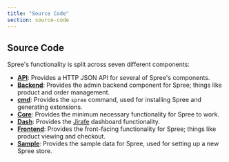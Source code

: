 ```yaml
---
title: "Source Code"
section: source-code
---
```


## Source Code

Spree's functionality is split across seven different components:

* [**API**](http://api.spreecommerce.com): Provides a HTTP JSON API for several of Spree's components.
* [**Backend**](/developer/backend): Provides the admin backend component for Spree;
  things like product and order management.
* [**cmd**](/developer/cmd): Provides the `spree` command, used for installing Spree
  and generating extensions.
* [**Core**](/developer/core): Provides the minimum necessary functionality for Spree
  to work.
* [**Dash**](/developer/dash): Provides the [Jirafe](http://jirafe.org) dashboard
  functionality.
* [**Frontend**](/developer/frontend): Provides the front-facing functionality for
  Spree; things like product viewing and checkout.
* [**Sample**](/developer/sample): Provides the sample data for Spree, used for
  setting up a new Spree store.

